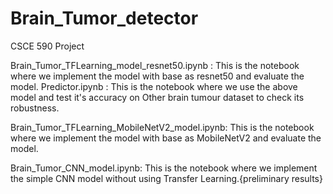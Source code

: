 # Brain_Tumor_detector
CSCE 590 Project 

Brain_Tumor_TFLearning_model_resnet50.ipynb : This is the notebook where we implement the model with base as resnet50 and evaluate the model. 
Predictor.ipynb : This is the notebook where we use the above model and test it's accuracy on Other brain tumour dataset to check its robustness.

Brain_Tumor_TFLearning_MobileNetV2_model.ipynb:  This is the notebook where we implement the model with base as MobileNetV2 and evaluate the model.

Brain_Tumor_CNN_model.ipynb: This is the notebook where we implement the simple CNN model without using Transfer Learning.{preliminary results}
